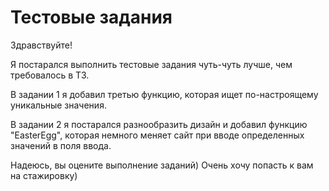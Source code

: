 # Тестовые задания

Здравствуйте!

Я постарался выполнить тестовые задания чуть-чуть лучше, чем требовалось в ТЗ.

В задании 1 я добавил третью функцию, которая ищет по-настроящему уникальные значения.

В задании 2 я постарался разнообразить дизайн и добавил функцию "EasterEgg", которая немного меняет сайт при вводе определенных значений в поля ввода.

Надеюсь, вы оцените выполнение заданий) Очень хочу попасть к вам на стажировку)
